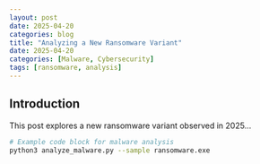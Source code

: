 ```yaml
---
layout: post
date: 2025-04-20
categories: blog
title: "Analyzing a New Ransomware Variant"
date: 2025-04-20
categories: [Malware, Cybersecurity]
tags: [ransomware, analysis]
---
```

## Introduction
This post explores a new ransomware variant observed in 2025...

```bash
# Example code block for malware analysis
python3 analyze_malware.py --sample ransomware.exe